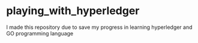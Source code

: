 # playing_with_hyperledger
I made this repository due to save my progress in learning hyperledger and GO programming language

